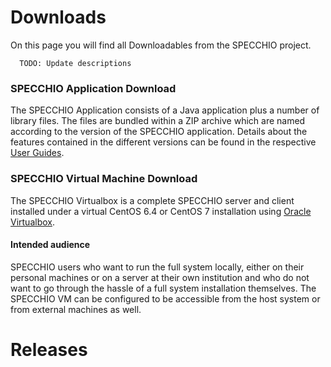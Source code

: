 # Downloads

On this page you will find all Downloadables from the SPECCHIO project.

      TODO: Update descriptions

### SPECCHIO Application Download 

The SPECCHIO Application consists of a Java application plus a number of library
files. The files are bundled within a ZIP archive which are named according to
the version of the SPECCHIO application. Details about the features contained in
the different versions can be found in the respective 
[User Guides](/guides/).


### SPECCHIO Virtual Machine Download 

The SPECCHIO Virtualbox is a complete SPECCHIO server and client installed under
a virtual CentOS 6.4 or CentOS 7 installation using 
[Oracle Virtualbox](https://www.virtualbox.org/). 

#### Intended audience
SPECCHIO users who want to run the full system locally, either on their personal
machines or on a server at their own institution and who do not want to go
through the hassle of a full system installation themselves. The SPECCHIO VM can
be configured to be accessible from the host system or from external machines as
well.


# Releases

<releases-list />